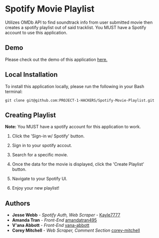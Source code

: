 # Spotify Movie Playlist

Utilizes OMDb API to find soundtrack info from user submitted movie then creates a spotify playlist out of said tracklist. You MUST have a Spotify account to use this application.

## Demo

Please check out the demo of this application [here.](https://corey-mitchell.github.io/Spotify-Movie-Playlist/)

## Local Installation

To install this application locally, please run the following in your Bash terminal: 

```
git clone git@github.com:PROJECT-1-HACKERS/Spotify-Movie-Playlist.git
```

## Creating Playlist

**Note:** You MUST have a spotify account for this application to work.

1. Click the 'Sign-in w/ Spotify' button.

2. Sign in to your spotify accout.

3. Search for a specific movie.

4. Once the data for the movie is displayed, click the 'Create Playlist' button.

5. Navigate to your Spotify UI.

6. Enjoy your new playlist!

## Authors

* **Jesse Webb** - *Spotify Auth, Web Scraper* - [Kayle7777](https://github.com/kayle7777)
* **Amanda Tran** - *Front-End* [amandatran495](https://github.com/amandatran495)
* **V'ana Abbott** - *Front-End* [vana-abbott](https://github.com/vana-abbott)
* **Corey Mitchell** - *Web Scraper, Comment Section* [corey-mitchell](https://github.com/corey-mitchell)
